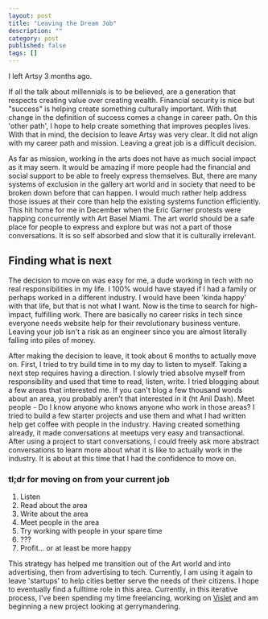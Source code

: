```yaml
---
layout: post
title: "Leaving the Dream Job"
description: ""
category: post
published: false
tags: []
---
```


I left Artsy 3 months ago.

If all the talk about millennials is to be believed, are a generation that respects creating value over creating wealth. Financial security is nice but "success" is helping create something culturally important. With that change in the definition of success comes a change in career path. On this 'other path', I hope to help create something that improves peoples lives. With that in mind, the decision to leave Artsy was very clear. It did not align with my career path and mission. Leaving a great job is a difficult decision.


As far as mission, working in the arts does not have as much social impact as it may seem. It would be amazing if more people had the financial and social support to be able to freely express themselves. But, there are many systems of exclusion in the gallery art world and in society that need to be broken down before that can happen. I would much rather help address those issues at their core than help the existing systems function efficiently. This hit home for me in December when the Eric Garner protests were happing concurrently with Art Basel Miami. The art world should be a safe place for people to express and explore but was not a part of those conversations. It is so self absorbed and slow that it is culturally irrelevant.


## Finding what is next

The decision to move on was easy for me, a dude working in tech with no real responsibilities in my life. I 100% would have stayed if I had a family or perhaps worked in a different industry. I would have been 'kinda happy' with that life, but that is not what I want. Now is the time to search for high-impact, fulfilling work. There are basically no career risks in tech since everyone needs website help for their revolutionary business venture. Leaving your job isn't a risk as an engineer since you are almost literally falling into piles of money.

After making the decision to leave, it took about 6 months to actually move on. First, I tried to try build time in to my day to listen to myself. Taking a next step requires having a direction. I slowly tried absolve myself from responsibility and used that time to read, listen, write. I tried blogging about a few areas that interested me. If you can't blog a few thousand words about an area, you probably aren't that interested in it (ht Anil Dash). Meet people - Do I know anyone who knows anyone who work in those areas? I tried to build a few starter projects and use them and what I had written help get coffee with people in the industry. Having created something already, it made conversations at meetups very easy and transactional. After using a project to start conversations, I could freely ask more abstract conversations to learn more about what it is like to actually work in the industry. It is about at this time that I had the confidence to move on.

### tl;dr for moving on from your current job
1. Listen
2. Read about the area
3. Write about the area
4. Meet people in the area
5. Try working with people in your spare time
6. ???
7. Profit… or at least be more happy

This strategy has helped me transition out of the Art world and into advertising, then from advertising to tech. Currently, I am using it again to leave 'startups' to help cities better serve the needs of their citizens. I hope to eventually find a fulltime role in this area. Currently, in this iterative process, I've been spending my time freelancing, working on [Vislet](http://www.vislet.com/) and am beginning a new project looking at gerrymandering.
